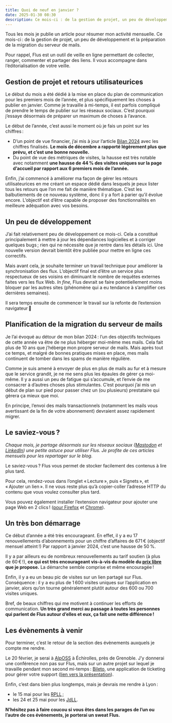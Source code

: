 ```yaml
---
title: Quoi de neuf en janvier ?
date: 2025-01-30 08:30
description: Ce mois-ci : de la gestion de projet, un peu de développement et la préparation de la migration du serveur de mails.
---
```


Tous les mois je publie un article pour résumer mon activité mensuelle. Ce mois-ci : de la gestion de projet, un peu de développement et la préparation de la migration du serveur de mails.

Pour rappel, Flus est un outil de veille en ligne permettant de collecter, ranger, commenter et partager des liens. Il vous accompagne dans l’éditorialisation de votre veille.

## Gestion de projet et retours utilisateurices

Le début du mois a été dédié à la mise en place du plan de communication pour les premiers mois de l’année, et plus spécifiquement les choses à publier en janvier.
Comme je travaille à mi-temps, il est parfois compliqué de prendre le temps de publier sur les réseaux sociaux.
C’est pourquoi j’essaye désormais de préparer un maximum de choses à l’avance.

Le début de l’année, c’est aussi le moment où je fais un point sur les chiffres :

- D’un point de vue financier, j’ai mis à jour l’article [Bilan 2024](bilan-2024.html) avec les chiffres finalisés.
  **Le mois de décembre a rapporté légèrement plus que prévu, et c’est une bonne nouvelle.**
- Du point de vue des métriques de visites, la hausse est très notable avec notamment **une hausse de 44 % des visites uniques sur la page d’accueil par rapport aux 6 premiers mois de l’année.**

Enfin, j’ai commencé à améliorer ma façon de gérer les retours utilisateurices en me créant un espace dédié dans lesquels je peux lister tous les retours que l’on me fait de manière thématique.
C’est les balbutiements de ce nouveau système, donc il y a fort à parier qu’il évolue encore.
L’objectif est d’être capable de proposer des fonctionnalités en meilleure adéquation avec vos besoins.

## Un peu de développement

J’ai fait relativement peu de développement ce mois-ci.
Cela a constitué principalement à mettre à jour les dépendances logicielles et à corriger quelques bugs ; rien qui ne nécessite que je rentre dans les détails ici.
Une nouvelle version devrait bientôt être publiée pour mettre en ligne ces correctifs.

Mais avant cela, je souhaite terminer un travail technique pour améliorer la synchronisation des flux.
L’objectif final est d’être un service plus respectueux de ses voisins en diminuant le nombre de requêtes externes faites vers les flux Web.
_In fine,_ Flus devrait se faire potentiellement moins bloquer par les autres sites (phénomène qui a eu tendance à s’amplifier ces dernières semaines).

Il sera temps ensuite de commencer le travail sur la refonte de l’extension navigateur 👀

## Planification de la migration du serveur de mails

Je l’ai évoqué au détour de mon bilan 2024 : l’un des objectifs techniques de cette année va être de ne plus héberger moi-même mes mails.
Cela fait plus de 10 ans que j’héberge mon propre serveur de mails.
Mais après tout ce temps, et malgré de bonnes pratiques mises en place, mes mails continuent de tomber dans les spams de manière régulière.

Comme je suis amené à envoyer de plus en plus de mails au fur et à mesure que le service grandit, je ne me sens plus les épaules de gérer ça moi-même.
Il y a aussi un peu de fatigue qui s’accumule, et l’envie de me consacrer à d’autres choses plus stimulantes.
C’est pourquoi j’ai mis un début de plan sur pied pour passer chez un (ou plusieurs) prestataire qui gèrera ça mieux que moi.

En principe, l’envoi des mails transactionnels (notamment les mails vous avertissant de la fin de votre abonnement) devraient assez rapidement migrer.

## Le saviez-vous ?

_Chaque mois, je partage désormais sur les réseaux sociaux ([Mastodon](https://piaille.fr/@flus) et [LinkedIn](https://www.linkedin.com/company/flus-fr)) une petite astuce pour utiliser Flus. Je profite de ces articles mensuels pour les repartager sur le blog._

Le saviez-vous ? Flus vous permet de stocker facilement des contenus à lire plus tard.

Pour cela, rendez-vous dans l’onglet « Lecture », puis « Signets », et « Ajouter un lien ». Il ne vous reste plus qu’à copier-coller l’adresse <abbr>HTTP</abbr> du contenu que vous voulez consulter plus tard.

Vous pouvez également installer l’extension navigateur pour ajouter une page Web en 2 clics ! ([pour Firefox](https://addons.mozilla.org/fr/firefox/addon/flus/) et [Chrome](https://chromewebstore.google.com/detail/flus/gikjpohbbimicecbndkefebbpjobokjd)).

## Un très bon démarrage

Ce début d’année a été très encourageant.
En effet, il y a eu 17 renouvellements d’abonnements pour un chiffre d’affaires de 671 € (objectif mensuel atteint !)
Par rapport à janvier 2024, c’est une hausse de 50 %.

Il y a par ailleurs eu de nombreux renouvellements au tarif soutien (à plus de 60 € !), **ce qui est très encourageant vis-à-vis du modèle du [prix libre](https://flus.fr/tarifs) que je propose.**
La démarche semble comprise et même encouragée !

Enfin, il y a eu un beau pic de visites sur un lien partagé sur Flus.
Conséquence : il y a eu plus de 1 600 visites uniques sur l’application en janvier, alors qu’on tourne généralement plutôt autour des 600 ou 700 visites uniques.

Bref, de beaux chiffres qui me motivent à continuer les efforts de communication.
**Un très grand merci au passage à toutes les personnes qui parlent de Flus autour d’elles et eux, ça fait une nette différence !**

## Les évènements à venir

Pour terminer, c’est le retour de la section des évènements auxquels je compte me rendre.

Le 20 février, je serai à [AlpOSS](https://alposs.fr/) à Échirolles, près de Grenoble.
J’y donnerai une conférence non pas sur Flus, mais sur un autre projet sur lequel je travaille pendant mon second mi-temps : [Bileto](https://github.com/Probesys/bileto), une application de ticketing pour gérer votre support ([lien vers la présentation](https://pretalx.com/alposs-2025/talk/SDC9R7/)).

Enfin, c’est dans bien plus longtemps, mais je devrais me rendre à Lyon :

- le 15 mai pour les [<abbr>RPLL</abbr>](https://www.rpll.fr/) ;
- les 24 et 25 mai pour les [<abbr>JdLL</abbr>](https://jdll.org/).

**N’hésitez pas à faire coucou si vous êtes dans les parages de l’un ou l’autre de ces évènements, je porterai un sweat Flus.**
